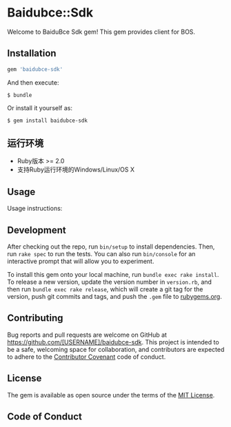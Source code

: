 # Baidubce::Sdk

Welcome to BaiduBce Sdk gem! This gem provides client for BOS.

## Installation

```ruby
gem 'baidubce-sdk'
```

And then execute:

    $ bundle

Or install it yourself as:

    $ gem install baidubce-sdk

## 运行环境

- Ruby版本 >= 2.0
- 支持Ruby运行环境的Windows/Linux/OS X

## Usage

Usage instructions:

## Development

After checking out the repo, run `bin/setup` to install dependencies. Then, run `rake spec` to run the tests. You can also run `bin/console` for an interactive prompt that will allow you to experiment.

To install this gem onto your local machine, run `bundle exec rake install`. To release a new version, update the version number in `version.rb`, and then run `bundle exec rake release`, which will create a git tag for the version, push git commits and tags, and push the `.gem` file to [rubygems.org](https://rubygems.org).

## Contributing

Bug reports and pull requests are welcome on GitHub at https://github.com/[USERNAME]/baidubce-sdk. This project is intended to be a safe, welcoming space for collaboration, and contributors are expected to adhere to the [Contributor Covenant](http://contributor-covenant.org) code of conduct.

## License

The gem is available as open source under the terms of the [MIT License](http://opensource.org/licenses/MIT).

## Code of Conduct

